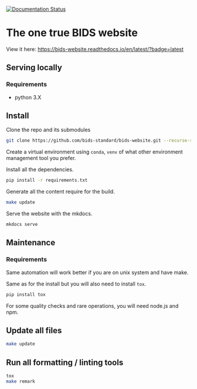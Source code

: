 [![Documentation Status](https://readthedocs.org/projects/bids-website/badge/?version=latest)](https://bids-website.readthedocs.io/en/latest/?badge=latest)

# The one true BIDS website

View it here: https://bids-website.readthedocs.io/en/latest/?badge=latest

## Serving locally

### Requirements

<!-- TODO determines minimum python version -->
- python 3.X

## Install

Clone the repo and its submodules

```bash
git clone https://github.com/bids-standard/bids-website.git --recurse-submodules
```

Create a virtual environment using `conda`, `venv` of what other environment management tool you prefer.

Install all the dependencies.

```bash
pip install -r requirements.txt
```

Generate all the content require for the build.

```bash
make update
```

Serve the website with the mkdocs.
```bash
mkdocs serve
```

## Maintenance

### Requirements

Same automation will work better if you are on unix system and have make.

Same as for the install but you will also need to install `tox`.

```bash
pip install tox
```
<!-- TODO find minimal version of node and npm -->
For some quality checks and rare operations, you will need node.js and npm.

## Update all files

```bash
make update
```

## Run all formatting / linting tools

```bash
tox
make remark
```
